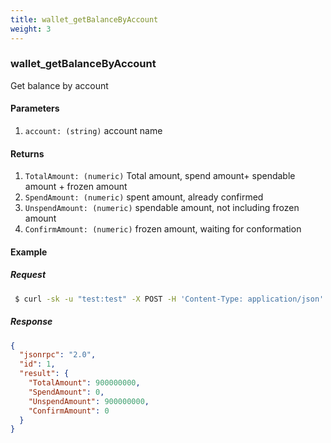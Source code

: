 ```yaml
---
title: wallet_getBalanceByAccount
weight: 3
---
```


### wallet_getBalanceByAccount
Get balance by account

#### Parameters
1. `account: (string)` account name

#### Returns
1. `TotalAmount: (numeric)`  Total amount, spend amount+ spendable amount + frozen amount
2. `SpendAmount: (numeric)` spent amount, already confirmed
3. `UnspendAmount: (numeric)` spendable amount, not including frozen amount
4. `ConfirmAmount: (numeric)` frozen amount, waiting for conformation

#### Example
##### Request
```sh
 $ curl -sk -u "test:test" -X POST -H 'Content-Type: application/json' --data '{"jsonrpc":"1.0","method":"wallet_getBalanceByAccount","params":["test"],"id":1}' http://127.0.0.1:8130/api |jq .
```
##### Response
```json
{
  "jsonrpc": "2.0",
  "id": 1,
  "result": {
    "TotalAmount": 900000000,
    "SpendAmount": 0,
    "UnspendAmount": 900000000,
    "ConfirmAmount": 0
  }
}

```
